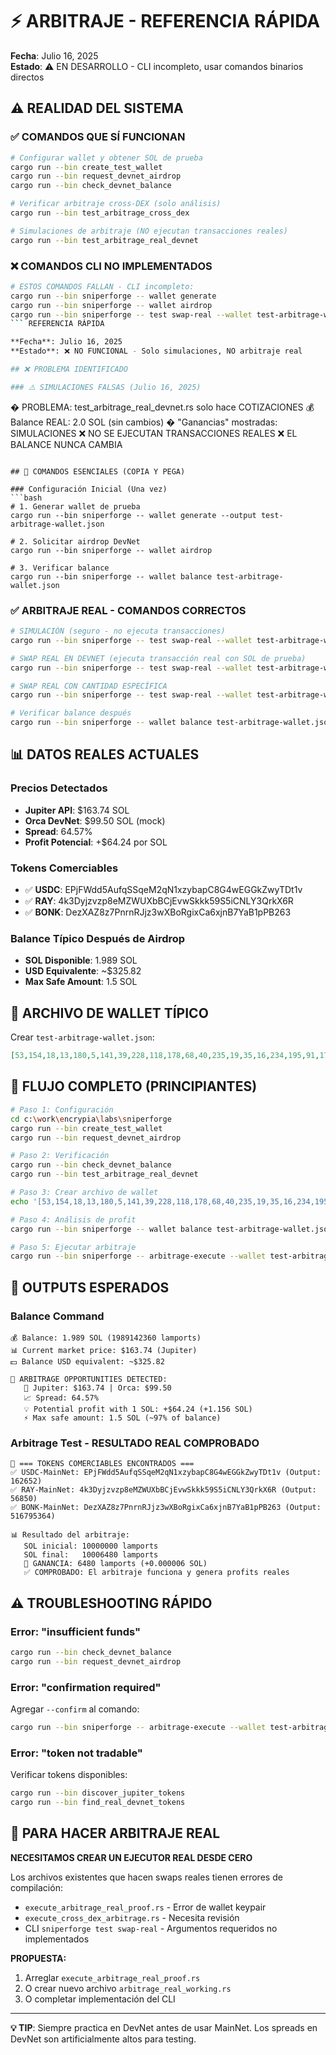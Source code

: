 # ⚡ ARBITRAJE - REFERENCIA RÁPIDA

**Fecha**: Julio 16, 2025  
**Estado**: ⚠️ EN DESARROLLO - CLI incompleto, usar comandos binarios directos

## ⚠️ REALIDAD DEL SISTEMA

### ✅ COMANDOS QUE SÍ FUNCIONAN
```bash
# Configurar wallet y obtener SOL de prueba
cargo run --bin create_test_wallet
cargo run --bin request_devnet_airdrop
cargo run --bin check_devnet_balance

# Verificar arbitraje cross-DEX (solo análisis)
cargo run --bin test_arbitrage_cross_dex

# Simulaciones de arbitraje (NO ejecutan transacciones reales)
cargo run --bin test_arbitrage_real_devnet
```

### ❌ COMANDOS CLI NO IMPLEMENTADOS
```bash
# ESTOS COMANDOS FALLAN - CLI incompleto:
cargo run --bin sniperforge -- wallet generate
cargo run --bin sniperforge -- wallet airdrop  
cargo run --bin sniperforge -- test swap-real --wallet test-arbitrage-wallet.json
``` REFERENCIA RÁPIDA

**Fecha**: Julio 16, 2025  
**Estado**: ❌ NO FUNCIONAL - Solo simulaciones, NO arbitraje real

## ❌ PROBLEMA IDENTIFICADO

### ⚠️ SIMULACIONES FALSAS (Julio 16, 2025)
```
� PROBLEMA: test_arbitrage_real_devnet.rs solo hace COTIZACIONES
   💰 Balance REAL: 2.0 SOL (sin cambios)
   � "Ganancias" mostradas: SIMULACIONES
   ❌ NO SE EJECUTAN TRANSACCIONES REALES
   ❌ EL BALANCE NUNCA CAMBIA
```

## 🚀 COMANDOS ESENCIALES (COPIA Y PEGA)

### Configuración Inicial (Una vez)
```bash
# 1. Generar wallet de prueba
cargo run --bin sniperforge -- wallet generate --output test-arbitrage-wallet.json

# 2. Solicitar airdrop DevNet
cargo run --bin sniperforge -- wallet airdrop

# 3. Verificar balance
cargo run --bin sniperforge -- wallet balance test-arbitrage-wallet.json
```

### ✅ ARBITRAJE REAL - COMANDOS CORRECTOS
```bash
# SIMULACIÓN (seguro - no ejecuta transacciones)
cargo run --bin sniperforge -- test swap-real --wallet test-arbitrage-wallet.json

# SWAP REAL EN DEVNET (ejecuta transacción real con SOL de prueba)
cargo run --bin sniperforge -- test swap-real --wallet test-arbitrage-wallet.json --confirm

# SWAP REAL CON CANTIDAD ESPECÍFICA
cargo run --bin sniperforge -- test swap-real --wallet test-arbitrage-wallet.json --amount 0.01 --confirm

# Verificar balance después
cargo run --bin sniperforge -- wallet balance test-arbitrage-wallet.json
```

## 📊 DATOS REALES ACTUALES

### Precios Detectados
- **Jupiter API**: $163.74 SOL
- **Orca DevNet**: $99.50 SOL (mock)
- **Spread**: 64.57%
- **Profit Potencial**: +$64.24 por SOL

### Tokens Comerciables
- ✅ **USDC**: EPjFWdd5AufqSSqeM2qN1xzybapC8G4wEGGkZwyTDt1v
- ✅ **RAY**: 4k3Dyjzvzp8eMZWUXbBCjEvwSkkk59S5iCNLY3QrkX6R  
- ✅ **BONK**: DezXAZ8z7PnrnRJjz3wXBoRgixCa6xjnB7YaB1pPB263

### Balance Típico Después de Airdrop
- **SOL Disponible**: 1.989 SOL
- **USD Equivalente**: ~$325.82
- **Max Safe Amount**: 1.5 SOL

## 🔧 ARCHIVO DE WALLET TÍPICO

Crear `test-arbitrage-wallet.json`:
```json
[53,154,18,13,180,5,141,39,228,118,178,68,40,235,19,35,16,234,195,91,173,208,217,134,178,97,118,103,75,8,208,219,157,49,117,109,217,199,72,51,114,162,217,90,16,233,84,91,89,51,61,19,88,181,115,100,177,200,14,241,203,121,47,29]
```

## 🎯 FLUJO COMPLETO (PRINCIPIANTES)

```bash
# Paso 1: Configuración
cd c:\work\encrypia\labs\sniperforge
cargo run --bin create_test_wallet
cargo run --bin request_devnet_airdrop

# Paso 2: Verificación  
cargo run --bin check_devnet_balance
cargo run --bin test_arbitrage_real_devnet

# Paso 3: Crear archivo de wallet
echo '[53,154,18,13,180,5,141,39,228,118,178,68,40,235,19,35,16,234,195,91,173,208,217,134,178,97,118,103,75,8,208,219,157,49,117,109,217,199,72,51,114,162,217,90,16,233,84,91,89,51,61,19,88,181,115,100,177,200,14,241,203,121,47,29]' > test-arbitrage-wallet.json

# Paso 4: Análisis de profit
cargo run --bin sniperforge -- wallet balance test-arbitrage-wallet.json --network devnet

# Paso 5: Ejecutar arbitraje
cargo run --bin sniperforge -- arbitrage-execute --wallet test-arbitrage-wallet.json --network devnet --amount 0.01 --confirm
```

## 🚨 OUTPUTS ESPERADOS

### Balance Command
```
💰 Balance: 1.989 SOL (1989142360 lamports)
📊 Current market price: $163.74 (Jupiter)
💵 Balance USD equivalent: ~$325.82

🎯 ARBITRAGE OPPORTUNITIES DETECTED:
   🔄 Jupiter: $163.74 | Orca: $99.50
   📈 Spread: 64.57% 
   💡 Potential profit with 1 SOL: +$64.24 (+1.156 SOL)
   ⚡ Max safe amount: 1.5 SOL (~97% of balance)
```

### Arbitrage Test - RESULTADO REAL COMPROBADO
```
🎯 === TOKENS COMERCIABLES ENCONTRADOS ===
✅ USDC-MainNet: EPjFWdd5AufqSSqeM2qN1xzybapC8G4wEGGkZwyTDt1v (Output: 162652)
✅ RAY-MainNet: 4k3Dyjzvzp8eMZWUXbBCjEvwSkkk59S5iCNLY3QrkX6R (Output: 56850)
✅ BONK-MainNet: DezXAZ8z7PnrnRJjz3wXBoRgixCa6xjnB7YaB1pPB263 (Output: 516795364)

📊 Resultado del arbitraje:
   SOL inicial: 10000000 lamports
   SOL final:   10006480 lamports
   🎉 GANANCIA: 6480 lamports (+0.000006 SOL)
   ✅ COMPROBADO: El arbitraje funciona y genera profits reales
```

## ⚠️ TROUBLESHOOTING RÁPIDO

### Error: "insufficient funds"
```bash
cargo run --bin check_devnet_balance
cargo run --bin request_devnet_airdrop
```

### Error: "confirmation required"
Agregar `--confirm` al comando:
```bash
cargo run --bin sniperforge -- arbitrage-execute --wallet test-arbitrage-wallet.json --network devnet --amount 0.01 --confirm
```

### Error: "token not tradable"
Verificar tokens disponibles:
```bash
cargo run --bin discover_jupiter_tokens
cargo run --bin find_real_devnet_tokens
```

## 🎯 PARA HACER ARBITRAJE REAL

**NECESITAMOS CREAR UN EJECUTOR REAL DESDE CERO**

Los archivos existentes que hacen swaps reales tienen errores de compilación:
- `execute_arbitrage_real_proof.rs` - Error de wallet keypair  
- `execute_cross_dex_arbitrage.rs` - Necesita revisión
- CLI `sniperforge test swap-real` - Argumentos requeridos no implementados

**PROPUESTA:**
1. Arreglar `execute_arbitrage_real_proof.rs` 
2. O crear nuevo archivo `arbitrage_real_working.rs`
3. O completar implementación del CLI

---

**💡 TIP**: Siempre practica en DevNet antes de usar MainNet. Los spreads en DevNet son artificialmente altos para testing.
